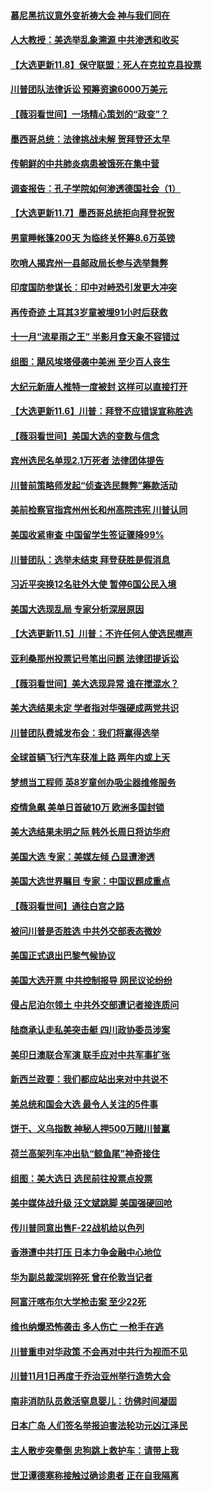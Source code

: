 #### [慕尼黑抗议意外变祈祷大会 神与我们同在](../pages/nsc418/n12534714.md?t=11091102) 
#### [人大教授：美选举乱象溯源 中共渗透和收买](../pages/nsc418/n12534296.md?t=11091102) 
#### [【大选更新11.8】保守联盟：死人在克拉克县投票](../pages/nsc418/n12533787.md?t=11091102) 
#### [川普团队法律诉讼 预筹资逾6000万美元](../pages/nsc418/n12534177.md?t=11091102) 
#### [【薇羽看世间】一场精心策划的“政变”？](../pages/nsc418/n12534125.md?t=11091102) 
#### [墨西哥总统：法律挑战未解 贺拜登还太早](../pages/nsc418/n12534301.md?t=11091102) 
#### [传朝鲜的中共肺炎病患被饿死在集中营](../pages/nsc418/n12533575.md?t=11091102) 
#### [调查报告：孔子学院如何渗透德国社会（1）](../pages/nsc418/n12530487.md?t=11091102) 
#### [【大选更新11.7】墨西哥总统拒向拜登祝贺](../pages/nsc418/n12532246.md?t=11091102) 
#### [男童睡帐篷200天 为临终关怀筹8.6万英镑](../pages/nsc418/n12531537.md?t=11091102) 
#### [吹哨人揭宾州一县邮政局长参与选举舞弊](../pages/nsc418/n12532825.md?t=11091102) 
#### [印度国防参谋长：印中对峙恐引发更大冲突](../pages/nsc418/n12532492.md?t=11091102) 
#### [再传奇迹 土耳其3岁童被埋91小时后获救](../pages/nsc418/n12532074.md?t=11091102) 
#### [十一月“流星雨之王” 半影月食天象不容错过](../pages/nsc418/n12532004.md?t=11091102) 
#### [组图：飓风埃塔侵袭中美洲 至少百人丧生](../pages/nsc418/n12532249.md?t=11091102) 
#### [大纪元新唐人推特一度被封 这样可以直接打开](../pages/nsc418/n12529531.md?t=11091102) 
#### [【大选更新11.6】川普：拜登不应错误宣称胜选](../pages/nsc418/n12529890.md?t=11091102) 
#### [【薇羽看世间】美国大选的变数与信念](../pages/nsc418/n12530726.md?t=11091102) 
#### [宾州选民名单现2.1万死者 法律团体提告](../pages/nsc418/n12531088.md?t=11091102) 
#### [川普前策略师发起“侦查选民舞弊”筹款活动](../pages/nsc418/n12530912.md?t=11091102) 
#### [美前检察官指宾州州长和州高院违宪 川普认同](../pages/nsc418/n12530779.md?t=11091102) 
#### [美国收紧审查 中国留学生签证骤降99%](../pages/nsc418/n12530720.md?t=11091102) 
#### [川普团队：选举未结束 拜登获胜是假消息](../pages/nsc418/n12530471.md?t=11091102) 
#### [习近平突换12名驻外大使 暂停6国公民入境](../pages/nsc418/n12529154.md?t=11091102) 
#### [美国大选现乱局 专家分析深层原因](../pages/nsc418/n12527779.md?t=11091102) 
#### [【大选更新11.5】川普：不许任何人使选民噤声](../pages/nsc418/n12527098.md?t=11091102) 
#### [亚利桑那州投票记号笔出问题 法律团提诉讼](../pages/nsc418/n12528467.md?t=11091102) 
#### [【薇羽看世间】美大选现异常 谁在搅混水？](../pages/nsc418/n12528162.md?t=11091102) 
#### [美大选结果未定 学者指对华强硬成两党共识](../pages/nsc418/n12527992.md?t=11091102) 
#### [川普团队费城发布会：我们将赢得选举](../pages/nsc418/n12528005.md?t=11091102) 
#### [全球首辆飞行汽车获准上路 两年内或上天](../pages/nsc418/n12526869.md?t=11091102) 
#### [梦想当工程师 英8岁童创办吸尘器维修服务](../pages/nsc418/n12526503.md?t=11091102) 
#### [疫情急飙 美单日首破10万 欧洲多国封锁](../pages/nsc418/n12527809.md?t=11091102) 
#### [美大选结果未明之际 韩外长周日将访华府](../pages/nsc418/n12527058.md?t=11091102) 
#### [美国大选 专家：美媒左倾 凸显遭渗透](../pages/nsc418/n12526089.md?t=11091102) 
#### [美国大选世界瞩目 专家：中国议题成重点](../pages/nsc418/n12525623.md?t=11091102) 
#### [【薇羽看世间】通往白宫之路](../pages/nsc418/n12525585.md?t=11091102) 
#### [被问川普是否胜选 中共外交部表态微妙](../pages/nsc418/n12525350.md?t=11091102) 
#### [美国正式退出巴黎气候协议](../pages/nsc418/n12525442.md?t=11091102) 
#### [美国大选开票 中共控制报导 网民议论纷纷](../pages/nsc418/n12524549.md?t=11091102) 
#### [侵占尼泊尔领土 中共外交部遭记者接连质问](../pages/nsc418/n12523081.md?t=11091102) 
#### [陆商承认走私美突击艇 四川政协委员涉案](../pages/nsc418/n12523256.md?t=11091102) 
#### [美印日澳联合军演 联手应对中共军事扩张](../pages/nsc418/n12522711.md?t=11091102) 
#### [新西兰政要：我们都应站出来对中共说不](../pages/nsc418/n12522124.md?t=11091102) 
#### [美总统和国会大选 最令人关注的5件事](../pages/nsc418/n12522890.md?t=11091102) 
#### [饼干、义乌指数 神秘人押500万赌川普赢](../pages/nsc418/n12522781.md?t=11091102) 
#### [荷兰高架列车冲出轨“鲸鱼尾”神奇接住](../pages/nsc418/n12521608.md?t=11091102) 
#### [组图：美大选日 选民前往投票点投票](../pages/nsc418/n12522482.md?t=11091102) 
#### [美中媒体战升级 汪文斌跳脚 美国强硬回呛](../pages/nsc418/n12522469.md?t=11091102) 
#### [传川普同意出售F-22战机给以色列](../pages/nsc418/n12521919.md?t=11091102) 
#### [香港遭中共打压 日本力争金融中心地位](../pages/nsc418/n12521996.md?t=11091102) 
#### [华为副总裁深圳猝死 曾在伦敦当记者](../pages/nsc418/n12520247.md?t=11091102) 
#### [阿富汗喀布尔大学枪击案 至少22死](../pages/nsc418/n12520997.md?t=11091102) 
#### [维也纳爆恐怖袭击 多人伤亡 一枪手在逃](../pages/nsc418/n12520998.md?t=11091102) 
#### [川普重申对华政策 不会再对中共行为视而不见](../pages/nsc418/n12520836.md?t=11091102) 
#### [川普11月1日再度于乔治亚州举行造势大会](../pages/nsc418/n12520525.md?t=11091102) 
#### [南非消防队员救活窒息婴儿：彷佛时间凝固](../pages/nsc418/n12518501.md?t=11091102) 
#### [日本广岛 人们签名举报迫害法轮功元凶江泽民](../pages/nsc418/n12519541.md?t=11091102) 
#### [主人散步突晕倒 忠狗跳上救护车：请带上我](../pages/nsc418/n12519522.md?t=11091102) 
#### [世卫谭德塞称接触过确诊患者 正在自我隔离](../pages/nsc418/n12519629.md?t=11091102) 
